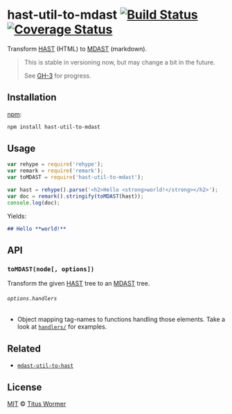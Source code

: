 # hast-util-to-mdast [![Build Status][travis-badge]][travis] [![Coverage Status][codecov-badge]][codecov]

Transform [HAST][] (HTML) to [MDAST][] (markdown).

> This is stable in versioning now, but may change a bit in the future.
>
> See [GH-3][3] for progress.

## Installation

[npm][]:

```bash
npm install hast-util-to-mdast
```

## Usage

```javascript
var rehype = require('rehype');
var remark = require('remark');
var toMDAST = require('hast-util-to-mdast');

var hast = rehype().parse('<h2>Hello <strong>world!</strong></h2>');
var doc = remark().stringify(toMDAST(hast));
console.log(doc);
```

Yields:

```markdown
## Hello **world!**
```

## API

### `toMDAST(node[, options])`

Transform the given [HAST][] tree to an [MDAST][] tree.

###### `options.handlers`

*   Object mapping tag-names to functions handling those elements.
    Take a look at [`handlers/`][handlers] for examples.

## Related

*   [`mdast-util-to-hast`][mdast-util-to-hast]

## License

[MIT][license] © [Titus Wormer][author]

<!-- Definitions -->

[travis-badge]: https://img.shields.io/travis/syntax-tree/hast-util-to-mdast.svg

[travis]: https://travis-ci.org/syntax-tree/hast-util-to-mdast

[codecov-badge]: https://img.shields.io/codecov/c/github/syntax-tree/hast-util-to-mdast.svg

[codecov]: https://codecov.io/github/syntax-tree/hast-util-to-mdast

[npm]: https://docs.npmjs.com/cli/install

[license]: LICENSE

[author]: http://wooorm.com

[mdast]: https://github.com/syntax-tree/mdast

[hast]: https://github.com/syntax-tree/hast

[mdast-util-to-hast]: https://github.com/syntax-tree/mdast-util-to-hast

[3]: https://github.com/syntax-tree/hast-util-to-mdast/issues/3

[handlers]: https://github.com/syntax-tree/hast-util-to-mdast/tree/master/handlers
